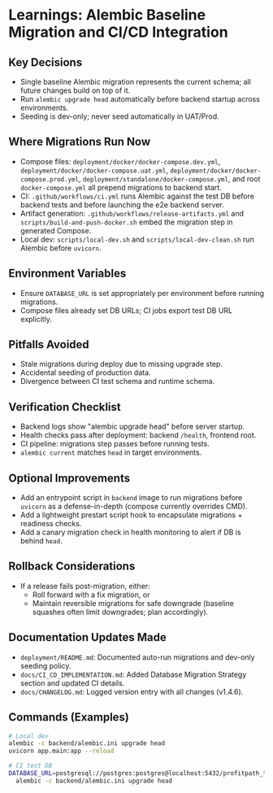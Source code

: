 # Learnings: Alembic Baseline Migration and CI/CD Integration

## Key Decisions
- Single baseline Alembic migration represents the current schema; all future changes build on top of it.
- Run `alembic upgrade head` automatically before backend startup across environments.
- Seeding is dev-only; never seed automatically in UAT/Prod.

## Where Migrations Run Now
- Compose files: `deployment/docker/docker-compose.dev.yml`, `deployment/docker/docker-compose.uat.yml`, `deployment/docker/docker-compose.prod.yml`, `deployment/standalone/docker-compose.yml`, and root `docker-compose.yml` all prepend migrations to backend start.
- CI: `.github/workflows/ci.yml` runs Alembic against the test DB before backend tests and before launching the e2e backend server.
- Artifact generation: `.github/workflows/release-artifacts.yml` and `scripts/build-and-push-docker.sh` embed the migration step in generated Compose.
- Local dev: `scripts/local-dev.sh` and `scripts/local-dev-clean.sh` run Alembic before `uvicorn`.

## Environment Variables
- Ensure `DATABASE_URL` is set appropriately per environment before running migrations.
- Compose files already set DB URLs; CI jobs export test DB URL explicitly.

## Pitfalls Avoided
- Stale migrations during deploy due to missing upgrade step.
- Accidental seeding of production data.
- Divergence between CI test schema and runtime schema.

## Verification Checklist
- Backend logs show "alembic upgrade head" before server startup.
- Health checks pass after deployment: backend `/health`, frontend root.
- CI pipeline: migrations step passes before running tests.
- `alembic current` matches `head` in target environments.

## Optional Improvements
- Add an entrypoint script in `backend` image to run migrations before `uvicorn` as a defense-in-depth (compose currently overrides CMD).
- Add a lightweight prestart script hook to encapsulate migrations + readiness checks.
- Add a canary migration check in health monitoring to alert if DB is behind `head`.

## Rollback Considerations
- If a release fails post-migration, either:
  - Roll forward with a fix migration, or
  - Maintain reversible migrations for safe downgrade (baseline squashes often limit downgrades; plan accordingly).

## Documentation Updates Made
- `deployment/README.md`: Documented auto-run migrations and dev-only seeding policy.
- `docs/CI_CD_IMPLEMENTATION.md`: Added Database Migration Strategy section and updated CI details.
- `docs/CHANGELOG.md`: Logged version entry with all changes (v1.4.6).

## Commands (Examples)
```bash
# Local dev
alembic -c backend/alembic.ini upgrade head
uvicorn app.main:app --reload

# CI test DB
DATABASE_URL=postgresql://postgres:postgres@localhost:5432/profitpath_test \
  alembic -c backend/alembic.ini upgrade head
```
